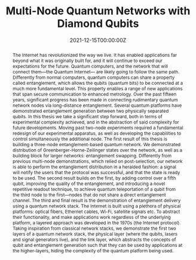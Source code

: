 ---
title: 'Multi-Node Quantum Networks with Diamond Qubits'

# Authors
# If you created a profile for a user (e.g. the default `admin` user), write the username (folder name) here
# and it will be replaced with their full name and linked to their profile.
authors:
  - admin
  
# Author notes (optional)
# author_notes:
#   - 'These authors contributed equally'
#   - 'These authors contributed equally'

date: '2021-12-15T00:00:00Z'
doi: 'https://doi.org/10.4233/uuid:b125ec2d-e2af-4708-bccc-0a2357a533b1'

# Schedule page publish date (NOT publication's date).
publishDate: '2021-12-15T00:00:00Z'

# Publication type.
# Legend: 0 = Uncategorized; 1 = Conference paper; 2 = Journal article;
# 3 = Preprint / Working Paper; 4 = Report; 5 = Book; 6 = Book section;
# 7 = Thesis; 8 = Patent
publication_types: ['7']

# Publication name and optional abbreviated publication name.
publication: PhD Thesis, TUDelft
# publication_short:  PhD Thesis, TUDelft

abstract: >-
  The Internet has revolutionized the way we live. It has enabled applications far beyond what it was originally built for, and it will continue to exceed our expectations for the future. Quantum computers, and the network that will connect them—the Quantum Internet— are likely going to follow the same path. Differently from normal computers, quantum computers can share a property called entanglement, which allows the qubits (quantum bits) to be connected at a much more fundamental level. This property enables a range of new applications that span secure communication to enhanced metrology. Over the past fifteen years, significant progress has been made in connecting rudimentary quantum network nodes via long-distance entanglement. Several quantum platforms have demonstrated entanglement generation between two physically separated qubits. In this thesis we take a significant step forward, both in terms of experimental complexity achieved, and in the abstraction of said complexity for future developments. Moving past two-node experiments required a fundamental redesign of our experimental apparatus, as well as developing the capabilities to control simultaneously the additional node. The first result of this thesis is building a three-node entanglement-based quantum network. We demonstrated distribution of Greenberger-Horne-Zeilinger states over the network, as well as a building block for larger networks: entanglement swapping. Differently from previous multi-node demonstrations, which relied on post-selection, our network is able to perform the entanglement distribution in a heralded fashion: a signal will notify the users that the protocol was successful, and that the state is ready to be used. The second result builds on the first, by adding control over a fifth qubit, improving the quality of the entanglement, and introducing a novel repetitive readout technique, to achieve quantum teleportation of a qubit from the third node to the first—nodes that do not share a direct entanglement channel. The third and final result is the demonstration of entanglement delivery using a quantum network stack. The Internet is built using a plethora of physical platforms: optical fibers, Ethernet cables, Wi-Fi, satellite signals etc. To abstract their functionality, and make applications work regardless of the underlying platform, a layered approach was developed in the 1970s (the Internet protocol). Taking inspiration from classical network stacks, we demonstrate the first two layers of a quantum network stack, the physical layer (where the qubits, lasers and signal generators live), and the link layer, which abstracts the concepts of qubit and entanglement generation such that they can be used by applications at the higher-layers, hiding the complexity of the quantum platform being used.

# Summary. An optional shortened abstract.
#summary: Lorem ipsum dolor sit amet, consectetur adipiscing elit. Duis posuere tellus ac convallis placerat. Proin tincidunt magna sed ex sollicitudin condimentum.

tags: []

# Display this page in the Featured widget?
featured: true

# Custom links (uncomment lines below)
# links:
# - name: Custom Link
#   url: http://example.org

url_pdf: 'https://research.tudelft.nl/files/102158552/PhD_Thesis_Matteo_Pompili.pdf'
# url_code: 'https://doi.org/10.4121/16912522.v1'
# url_dataset: 'https://doi.org/10.4121/16912522.v1'
# url_poster: ''
# url_project: ''
# url_slides: ''
# url_source: ''
# url_video: 'https://www.youtube.com/watch?v=DRGT5ZgGrEc'

# Featured image
# To use, add an image named `featured.jpg/png` to your page's folder.
image:
  caption: "Cover of Matteo Pompili's PhD Thesis."
  focal_point: ''
  preview_only: false

# Associated Projects (optional).
#   Associate this publication with one or more of your projects.
#   Simply enter your project's folder or file name without extension.
#   E.g. `internal-project` references `content/project/internal-project/index.md`.
#   Otherwise, set `projects: []`.
# projects:
#   - example

# Slides (optional).
#   Associate this publication with Markdown slides.
#   Simply enter your slide deck's filename without extension.
#   E.g. `slides: "example"` references `content/slides/example/index.md`.
#   Otherwise, set `slides: ""`.
# slides: example
---